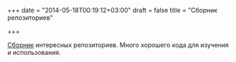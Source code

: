 +++
date = "2014-05-18T00:19:12+03:00"
draft = false
title = "Сборник репозиториев"

+++

<p><a href="https://github.com/facebookgo">Сборник</a> интересных репозиториев. Много хорошего кода для изучения и использования.</p>

